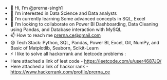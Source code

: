 - 👋 Hi, I’m @prerna-singh1
- 👀 I’m interested in Data Science and Data analysts
- 🌱 I’m currently learning Some advanced concepts in SQL, Excel
- 💞️ I’m looking to collaborate on Power BI Dashboarding, Data Cleaning using Pandas, and Database interaction with MySQL
- 📫 How to reach me prerna.ce@gmail.com
- 😄 Tech Stack: Python, SQL, Pandas, Power BI, Excel, Git, NumPy, and Basic of Matplotlib, Seaborn, Scikit-Learn
- ⚡ I like to solve all hackorrank and leetcode problems :
-  Here attached a link of leet code - https://leetcode.com/u/user4687JQ/
-  Here attached a link of hackor rank - https://www.hackerrank.com/profile/prerna_ce
  

<!--
prerna-singh1/prerna-singh1 is a ✨ special ✨ repository because its `README.md` (this file) appears on your GitHub profile.
You can click the Preview link to take a look at your changes.
--->
